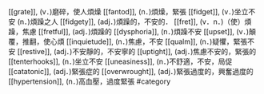 [[grate]], (v．)磨碎，使人煩燥 
[[fantod]], (n．)煩燥，緊張 
[[fidget]], (v．)坐立不安 (n．)煩躁之人 
[[fidgety]], (adj．)煩躁的，不安的． 
[[fret]], (v．n．)（使）煩躁，焦慮 
[[fretful]], (adj．)煩躁的 
[[dysphoria]], (n．)煩躁不安 
[[upset]], (v．)顛覆，推翻，使心煩 
[[inquietude]], (n．)焦慮，不安 
[[qualm]], (n．)疑懼，緊張不安 
[[restive]], (adj．)不安靜的，不安寧的 
[[uptight]], (adj．)焦慮不安的，緊張的 
[[tenterhooks]], (n．)坐立不安 
[[uneasiness]], (n．)不舒適，不安，局促 
[[catatonic]], (adj．)緊張症的 
[[overwrought]], (adj．)緊張過度的，興奮過度的 
[[hypertension]], (n．)高血壓，過度緊張 
#category
